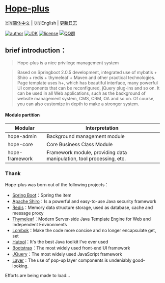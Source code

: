 <h1><a href="#">Hope-plus</a></h1>

🇨🇳[简体中文](./README.md) | 🇺🇸English | [更新日志](https://github.com/java-aodeng/hope-plus/commits/master)

[![author](https://img.shields.io/badge/author-%E4%BD%8E%E8%B0%83%E5%B0%8F%E7%86%8A%E7%8C%AB-blue.svg)](https://aodeng.cc)
[![JDK](https://img.shields.io/badge/JDK-1.8-orange.svg)](https://github.com/java-aodeng/hope-plus)
[![license](https://img.shields.io/badge/license-GPL--3.0-red.svg)](https://github.com/java-aodeng/hope-plus/blob/master/LICENSE)
[![QQ群](https://img.shields.io/badge/chat-%E4%BD%8E%E8%B0%83%E5%B0%8F%E7%86%8A%E7%8C%ABQQ%E7%BE%A4-yellow.svg)](https://jq.qq.com/?_wv=1027&k=574chhz)

## brief introduction：

>Hope-plus is a nice privilege management system

>Based on Springboot 2.0.5 development, integrated use of mybatis + Shiro + redis + thymeleaf + Maven and other practical technologies. Page template uses h+, which has beautiful interface, many powerful UI components that can be reconfigured, jQuery plug-ins and so on. It can be used in all Web applications, such as the background of website management system, CMS, CRM, OA and so on. Of course, you can also customize in depth to make a stronger system.

#### Module partition

| Modular         | Interpretation                      |    
| ---------- | ----------------------- |
| hope-admin  | Background management module |      
| hope-core  | Core Business Class Module |    
| hope-framework | Framework module, providing data manipulation, tool processing, etc. |

### Thank
Hope-plus was born out of the following projects：

- [Spring Boot](https://github.com/spring-projects/spring-boot)：Spring the item
- [Apache Shiro](https://github.com/apache/shiro)：Is a powerful and easy-to-use Java security framework
- [Redis](https://github.com/antirez/redis)：Memory data structure storage, used as database, cache and message proxy
- [Thymeleaf](https://github.com/thymeleaf/thymeleaf)：Modern Server-side Java Template Engine for Web and Independent Environments
- [Lombok](https://www.projectlombok.org/)：Make the code more concise and no longer encapsulate get, set
- [Hutool](https://github.com/looly/hutool)：It's the best Java toolkit I've ever used
- [Bootstrap](https://github.com/twbs/bootstrap.git)：The most widely used front-end UI framework
- [JQuery](https://github.com/jquery/jquery.git)：The most widely used JavaScript framework
- [Layer](https://github.com/sentsin/layer.git)：The use of pop-up layer components is undeniably good-looking.

Efforts are being made to load...